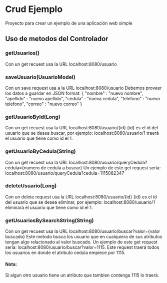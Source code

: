 # Crud Ejemplo
Proyecto para crear un ejemplo de una aplicación web simple

## Uso de metodos del Controlador

### getUsuarios()
Con un get recuest usa la URL localhost:8080/usuario

### saveUsuario(UsuarioModel)
Con un save request usa a la URL localhost:8080/usuario
Debemos proveer los datos a guardar en JSON format:
{
    "nombre" : "nuevo nombre",
    "apellido" : "nuevo apellido",
    "cedula" : "nueva cedula",
    "telefono" : "nuevo telefono",
    "correo" : "nuevo correo"
}

### getUsuarioById(Long)
Con un get recuest usa la URL localhost:8080/usuario/{id}
{id} es el id del usuario que se desea buscar, por ejemplo: localhost:8080/usuario/1 traerá el usuario que tiene como id el 1.

### getUsuarioByCedula(String)
Con un get recuest usa la URL localhost:8080/usuario/queryCedula?cedula={numero de cedula a buscar}
Un ejemplo de este get request sería: localhost:8080/usuario/queryCedula?cedula=1115082347

### deleteUsuario(Long)
Con un delete request usa la URL localhost:8080/usuario/{id}
{id} es el id del usuario que se desea eliminar, por ejemplo: localhost:8080/usuario/1 eliminará el usuario que tiene como id el 1.

### getUsuariosBySearchString(String)
Con un get recuest usa la URL localhost:8080/usuario/buscar?valor={valor buscado}
Este metodo busca los usuario que en cualquiera de sus atributos tengan algo relacionado al valor buscado.
Un ejemplo de este get request sería: localhost:8080/usuario/buscar?valor=1115. Este request traerá todos los usuarios en donde el atributo cedula empiece por 1115.
#### Nota:
Si algun otro usuario tiene un atributo que tambien contenga 1115 lo traerá. 
